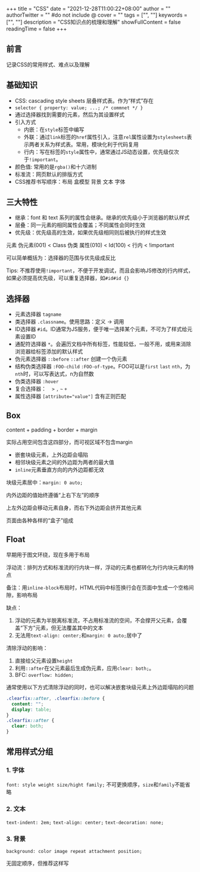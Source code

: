 +++
title = "CSS"
date = "2021-12-28T11:00:22+08:00"
author = ""
authorTwitter = "" #do not include @
cover = ""
tags = ["", ""]
keywords = ["", ""]
description = "CSS知识点的梳理和理解"
showFullContent = false
readingTime = false
+++

## 前言

记录CSS的常用样式、难点以及理解

## 基础知识

- CSS: cascading style sheets 层叠样式表。作为“样式”存在
- `selector { property: value; ...; /* commnet */ }`
- 通过选择器找到需要的元素，然后为其设置样式
- 引入方式
  - 内嵌：在`style`标签中编写
  - 外联：通过`link`标签的`href`属性引入，注意`rel`属性设置为`stylesheets`表示两者关系为样式表。常用，模块化利于代码复用
  - 行内：写在标签的`style`属性中，通常通过JS动态设置，优先级仅次于`!important`。
- 颜色值: 常用的是`rgba()`和十六进制
- 标准流：网页默认的排版方式
- CSS推荐书写顺序：布局 盒模型 背景 文本 字体

## 三大特性

- 继承：font 和 text 系列的属性会继承。继承的优先级小于浏览器的默认样式
- 层叠：同一元素的相同属性会覆盖；不同属性会同时生效
- 优先级：优先级高的生效，如果优先级相同则后被执行的样式生效

元素 伪元素(001) < Class 伪类 属性(010) < Id(100) < 行内 < !important

可以简单概括为：选择器的范围与优先级成反比

Tips: 不推荐使用`!important`，不便于开发调试，而且会影响JS修改的行内样式，如果必须提高优先级，可以重复选择器，如`#id#id {}`

## 选择器

- 元素选择器 `tagname`
- 类选择器 `.classname`。使用思路：定义 -> 调用
- ID选择器 `#id`。ID通常为JS服务，便于唯一选择某个元素，不可为了样式给元素设置ID
- 通配符选择器 `*`。会遍历文档中所有标签，性能较低，一般不用，或用来消除浏览器给标签添加的默认样式
- 伪元素选择器 `::before` `::after` 创建一个伪元素
- 结构伪类选择器 `:FOO-child` `:FOO-of-type`。FOO可以是`first` `last` `nth`，为`nth`时，可以写表达式，n为自然数
- 伪类选择器 `:hover`
- 复合选择器： ` ` `>` `,` `~` `+`
- 属性选择器 `[attribute="value"]` 含有正则匹配

## Box

content + padding + border + margin

实际占用空间包含这四部分，而可视区域不包含margin

- 嵌套块级元素，上外边距会塌陷
- 相邻块级元素之间的外边距为两者的最大值
- `inline`元素垂直方向的内外边距都无效

块级元素居中：`margin: 0 auto;`

内外边距的值始终遵循“上右下左”的顺序

上左外边距会移动元素自身，而右下外边距会挤开其他元素

页面由各种各样的“盒子”组成

## Float

早期用于图文环绕，现在多用于布局

浮动流：排列方式和标准流的行内块一样，浮动的元素也都转化为行内块元素的特点

备注：用`inline-block`布局时，HTML代码中标签换行会在页面中生成一个空格间隙，影响布局

缺点：
1. 浮动的元素为半脱离标准流，不占用标准流的空间，不会撑开父元素，会覆盖“下方”元素，但无法覆盖其中的文本
2. 无法用`text-align: center;`和`margin: 0 auto;`居中了

清除浮动的影响：
1. 直接给父元素设置`height`
2. 利用`::after`在父元素最后生成伪元素，应用`clear: both;`。
3. BFC: `overflow: hidden;`

通常使用以下方式清除浮动的同时，也可以解决嵌套块级元素上外边距塌陷的问题

```css
.clearfix::after, .clearfix::before {
  content: "";
  display: table;
}
.clearfix::after {
  clear: both;
}
```


## 常用样式分组

### 1. 字体

`font: style weight size/hight family;` 不可更换顺序，`size`和`family`不能省略

### 2. 文本

`text-indent: 2em;` `text-align: center;` `text-decoration: none;`

### 3. 背景

`background: color image repeat attachment position;`

无固定顺序，但推荐这样写
